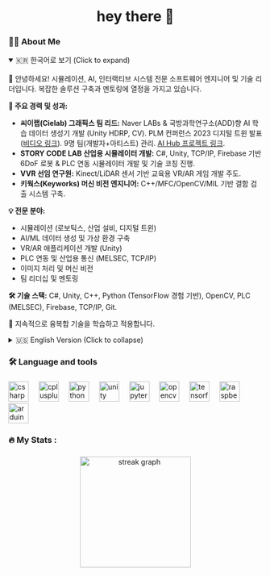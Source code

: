 

<h1 align="center">hey there 👋</h1>

###

<h3 align="left">👩‍💻  About Me</h3>

<p align="left">
<details open>
<summary>🇰🇷 한국어로 보기 (Click to expand)</summary>
<br>
👋 안녕하세요! 시뮬레이션, AI, 인터랙티브 시스템 전문 소프트웨어 엔지니어 및 기술 리더입니다. 복잡한 솔루션 구축과 멘토링에 열정을 가지고 있습니다.

**🚀 주요 경력 및 성과:**
*   **씨이랩(Cielab) 그래픽스 팀 리드:** Naver LABs & 국방과학연구소(ADD)향 AI 학습 데이터 생성기 개발 (Unity HDRP, CV). PLM 컨퍼런스 2023 디지털 트윈 발표 ([비디오 링크](https://youtu.be/WrpE6T8RTzY?si=2OPZuWetvqwM1LJN)). 9명 팀(개발자+아티스트) 관리. [AI Hub 프로젝트 링크](https://www.aihub.or.kr/aihubdata/data/view.do?currMenu=115&topMenu=100&dataSetSn=71604).
*   **STORY CODE LAB 산업용 시뮬레이터 개발:** C#, Unity, TCP/IP, Firebase 기반 6DoF 로봇 & PLC 연동 시뮬레이터 개발 및 기술 코칭 진행.
*   **VVR 선임 연구원:** Kinect/LiDAR 센서 기반 교육용 VR/AR 게임 개발 주도.
*   **키웍스(Keyworks) 머신 비전 엔지니어:** C++/MFC/OpenCV/MIL 기반 결함 검출 시스템 구축.

**💡 전문 분야:**
*   시뮬레이션 (로보틱스, 산업 설비, 디지털 트윈)
*   AI/ML 데이터 생성 및 가상 환경 구축
*   VR/AR 애플리케이션 개발 (Unity)
*   PLC 연동 및 산업용 통신 (MELSEC, TCP/IP)
*   이미지 처리 및 머신 비전
*   팀 리더십 및 멘토링

**🛠️ 기술 스택:** C#, Unity, C++, Python (TensorFlow 경험 기반), OpenCV, PLC (MELSEC), Firebase, TCP/IP, Git.

🌱 지속적으로 융복합 기술을 학습하고 적용합니다.

</details>

<details>  <!-- 'open' 속성으로 영어를 기본으로 보이게 설정 -->
<summary>🇺🇸 English Version (Click to collapse)</summary>
<br>
👋 Hi, I'm a **Software Engineer & Tech Lead** specializing in simulation, AI, and interactive systems. I have a passion for building complex solutions and mentoring others.

**🚀 Key Highlights:**
*   **Led Graphics Team @ Cielab:** Developed AI training data generators (Unity HDRP, CV) for Naver LABs & ADD. Presented Digital Twin work at PLM Conference 2023 ([Video](https://youtu.be/WrpE6T8RTzY?si=2OPZuWetvqwM1LJN)). Managed a team of 9 (devs + artists). [AI Hub Project](https://www.aihub.or.kr/aihubdata/data/view.do?currMenu=115&topMenu=100&dataSetSn=71604).
*   **Developing Industrial Simulators @ STORY CODE LAB:** Creating 6DoF Robot & PLC-integrated simulators using C#, Unity, TCP/IP, and Firebase. Also providing technical coaching.
*   **Senior Researcher @ VVR:** Led development of educational VR/AR games using Kinect/LiDAR sensors.
*   **Machine Vision Engineer @ Keyworks:** Built defect detection systems using C++/MFC/OpenCV/MIL.

**💡 Areas of Expertise:**
*   Simulation (Robotics, Industrial Equipment, Digital Twin)
*   AI/ML Data Generation & Synthetic Environments
*   VR/AR Application Development (Unity)
*   PLC Integration & Industrial Communication (MELSEC, TCP/IP)
*   Image Processing & Machine Vision
*   Team Leadership & Mentoring

**🛠️ Tech Stack:** C#, Unity, C++, Python (Implied via TF), OpenCV, PLC (MELSEC), Firebase, TCP/IP, Git.

🌱 Continuously learning and applying convergence technologies.

</details>


</p>

###

<h3 align="left">🛠 Language and tools</h3>

###

<div align="left">
  <img src="https://cdn.jsdelivr.net/gh/devicons/devicon/icons/csharp/csharp-original.svg" height="40" alt="csharp logo"  />
  <img width="12" />
  <img src="https://cdn.jsdelivr.net/gh/devicons/devicon/icons/cplusplus/cplusplus-original.svg" height="40" alt="cplusplus logo"  />
  <img width="12" />
  <img src="https://cdn.jsdelivr.net/gh/devicons/devicon/icons/python/python-original.svg" height="40" alt="python logo"  />
  <img width="12" />
  <img src="https://cdn.jsdelivr.net/gh/devicons/devicon/icons/unity/unity-original.svg" height="40" alt="unity logo"  />
  <img width="12" />
  <img src="https://cdn.jsdelivr.net/gh/devicons/devicon/icons/jupyter/jupyter-original.svg" height="40" alt="jupyter logo"  />
  <img width="12" />
  <img src="https://cdn.jsdelivr.net/gh/devicons/devicon/icons/opencv/opencv-original.svg" height="40" alt="opencv logo"  />
  <img width="12" />
  <img src="https://cdn.jsdelivr.net/gh/devicons/devicon/icons/tensorflow/tensorflow-original.svg" height="40" alt="tensorflow logo"  />
  <img width="12" />
  <img src="https://cdn.jsdelivr.net/gh/devicons/devicon/icons/raspberrypi/raspberrypi-original.svg" height="40" alt="raspberrypi logo"  />
  <img width="12" />
  <img src="https://cdn.jsdelivr.net/gh/devicons/devicon/icons/arduino/arduino-original.svg" height="40" alt="arduino logo"  />
</div>

###

<h3 align="left">🔥   My Stats :</h3>

###

<div align="center">
  <img src="https://streak-stats.demolab.com?user=henry2craftman&locale=en&mode=daily&theme=dark&hide_border=false&border_radius=5&order=3" height="220" alt="streak graph"  />
</div>

###
